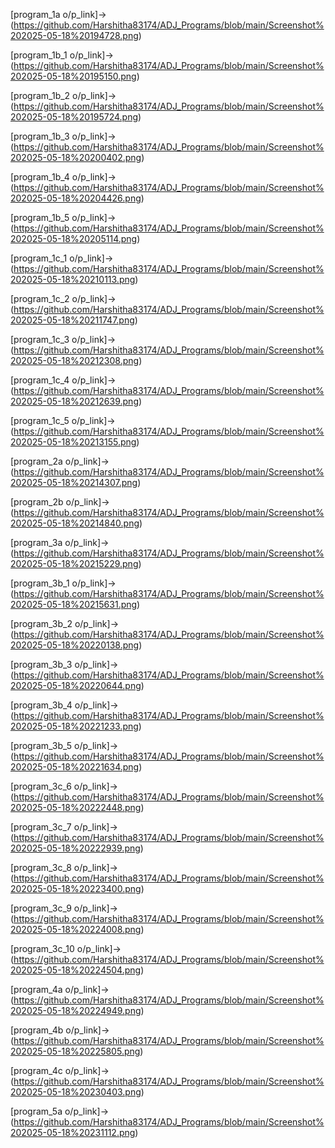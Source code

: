 [program_1a o/p_link]->(https://github.com/Harshitha83174/ADJ_Programs/blob/main/Screenshot%202025-05-18%20194728.png)

[program_1b_1 o/p_link]->(https://github.com/Harshitha83174/ADJ_Programs/blob/main/Screenshot%202025-05-18%20195150.png)

[program_1b_2 o/p_link]->(https://github.com/Harshitha83174/ADJ_Programs/blob/main/Screenshot%202025-05-18%20195724.png)

[program_1b_3 o/p_link]->(https://github.com/Harshitha83174/ADJ_Programs/blob/main/Screenshot%202025-05-18%20200402.png)

[program_1b_4 o/p_link]->(https://github.com/Harshitha83174/ADJ_Programs/blob/main/Screenshot%202025-05-18%20204426.png)

[program_1b_5 o/p_link]->(https://github.com/Harshitha83174/ADJ_Programs/blob/main/Screenshot%202025-05-18%20205114.png)

[program_1c_1 o/p_link]->(https://github.com/Harshitha83174/ADJ_Programs/blob/main/Screenshot%202025-05-18%20210113.png)

[program_1c_2 o/p_link]->(https://github.com/Harshitha83174/ADJ_Programs/blob/main/Screenshot%202025-05-18%20211747.png)

[program_1c_3 o/p_link]->(https://github.com/Harshitha83174/ADJ_Programs/blob/main/Screenshot%202025-05-18%20212308.png)

[program_1c_4 o/p_link]->(https://github.com/Harshitha83174/ADJ_Programs/blob/main/Screenshot%202025-05-18%20212639.png)

[program_1c_5 o/p_link]->(https://github.com/Harshitha83174/ADJ_Programs/blob/main/Screenshot%202025-05-18%20213155.png)

[program_2a o/p_link]->(https://github.com/Harshitha83174/ADJ_Programs/blob/main/Screenshot%202025-05-18%20214307.png)

[program_2b o/p_link]->(https://github.com/Harshitha83174/ADJ_Programs/blob/main/Screenshot%202025-05-18%20214840.png)

[program_3a o/p_link]->(https://github.com/Harshitha83174/ADJ_Programs/blob/main/Screenshot%202025-05-18%20215229.png)

[program_3b_1 o/p_link]->(https://github.com/Harshitha83174/ADJ_Programs/blob/main/Screenshot%202025-05-18%20215631.png)

[program_3b_2 o/p_link]->(https://github.com/Harshitha83174/ADJ_Programs/blob/main/Screenshot%202025-05-18%20220138.png)

[program_3b_3 o/p_link]->(https://github.com/Harshitha83174/ADJ_Programs/blob/main/Screenshot%202025-05-18%20220644.png)

[program_3b_4 o/p_link]->(https://github.com/Harshitha83174/ADJ_Programs/blob/main/Screenshot%202025-05-18%20221233.png)

[program_3b_5 o/p_link]->(https://github.com/Harshitha83174/ADJ_Programs/blob/main/Screenshot%202025-05-18%20221634.png)

[program_3c_6 o/p_link]->(https://github.com/Harshitha83174/ADJ_Programs/blob/main/Screenshot%202025-05-18%20222448.png)

[program_3c_7 o/p_link]->(https://github.com/Harshitha83174/ADJ_Programs/blob/main/Screenshot%202025-05-18%20222939.png)

[program_3c_8 o/p_link]->(https://github.com/Harshitha83174/ADJ_Programs/blob/main/Screenshot%202025-05-18%20223400.png)

[program_3c_9 o/p_link]->(https://github.com/Harshitha83174/ADJ_Programs/blob/main/Screenshot%202025-05-18%20224008.png)

[program_3c_10 o/p_link]->(https://github.com/Harshitha83174/ADJ_Programs/blob/main/Screenshot%202025-05-18%20224504.png)

[program_4a o/p_link]->(https://github.com/Harshitha83174/ADJ_Programs/blob/main/Screenshot%202025-05-18%20224949.png)

[program_4b o/p_link]->(https://github.com/Harshitha83174/ADJ_Programs/blob/main/Screenshot%202025-05-18%20225805.png)

[program_4c o/p_link]->(https://github.com/Harshitha83174/ADJ_Programs/blob/main/Screenshot%202025-05-18%20230403.png)

[program_5a o/p_link]->(https://github.com/Harshitha83174/ADJ_Programs/blob/main/Screenshot%202025-05-18%20231112.png)
